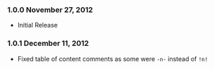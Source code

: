 ### 1.0.0 November 27, 2012

* Initial Release

### 1.0.1 December 11, 2012

* Fixed table of content comments as some were `-n-` instead of `!n!`